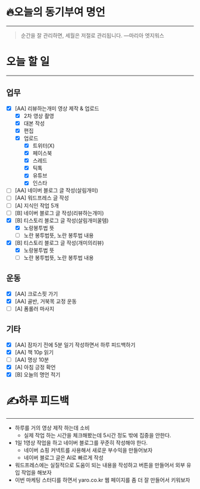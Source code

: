 # 🔥오늘의 동기부여 명언

---
> 순간을 잘 관리하면, 세월은 저절로 관리됩니다.
> —마리아 엣지워스

# 오늘 할 일
---
## 업무
- [x] [AA] 리뷰하는개미 영상 제작 & 업로드
	- [x] 2차 영상 촬영
	- [x] 대본 작성
	- [x] 편집
	- [x] 업로드
		- [x] 트위터(X)
		- [x] 페이스북
		- [x] 스레드
		- [x] 틱톡
		- [x] 유튜브
		- [x] 인스타
- [ ] [AA] 네이버 블로그 글 작성(살림개미)
- [ ] [AA] 워드프레스 글 작성
- [ ] [A] 지식인 작업 5개
- [ ] [B] 네이버 블로그 글 작성(리뷰하는개미)
- [x] [B] 티스토리 블로그 글 작성(살림개미꿀템)
	- [x] 노랑봉투법 뜻
	- [ ] 노란 봉투법뜻, 노란 봉투법 내용
- [x] [B] 티스토리 블로그 글 작성(개미의리뷰)
	- [x] 노랑봉투법 뜻
	- [ ] 노란 봉투법뜻, 노란 봉투법 내용

## 운동
- [x] [AA] 크로스핏 가기
- [x] [AA] 골반, 거북목 교정 운동
- [ ] [A] 폼롤러 마사지

## 기타
- [x] [AA] 잠자기 전에 5분 일기 작성하면서 하루 피드백하기
- [x] [AA] 책 10p 읽기
- [ ] [AA] 명상 10분
- [x] [A] 아침 긍정 확언
- [x] [B] 오늘의 명언 적기

# ✍하루 피드백

---
- 하루를 거의 영상 제작 하는데 소비
	- 실제 작업 하는 시간을 체크해봤는데 5시간 정도 밖에 집중을 안한다.
- 1일 1영상 작업을 하고 네이버 블로그를 꾸준히 작성해야 한다.
	- 네이버 쇼핑 커넥트를 사용해서 새로운 부수익을 만들어보자
	- 네이버 블로그 글은 AI로 빠르게 작성
- 워드프레스에는 실질적으로 도움이 되는 내용을 작성하고 버튼을 만들어서 외부 유입 작업을 해보자
- 이번 마케팅 스터디를 하면서 yaro.co.kr 웹 페이지를 좀 더 잘 만들어서 키워보자